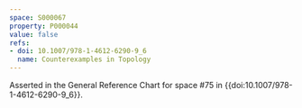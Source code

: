 ```yaml
---
space: S000067
property: P000044
value: false
refs:
- doi: 10.1007/978-1-4612-6290-9_6
  name: Counterexamples in Topology
---
```


Asserted in the General Reference Chart for space #75 in
{{doi:10.1007/978-1-4612-6290-9_6}}.
